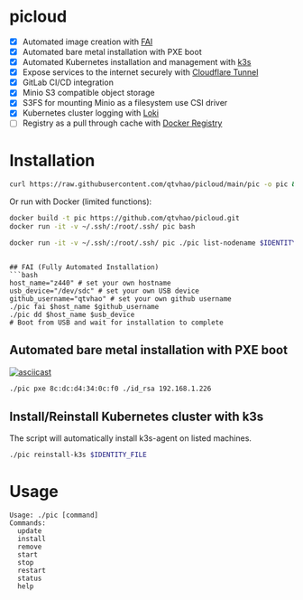# picloud
- [x] Automated image creation with [FAI](https://fai-project.org/)
- [x] Automated bare metal installation with PXE boot
- [x] Automated Kubernetes installation and management with [k3s](https://k3s.io/)
- [x] Expose services to the internet securely with [Cloudflare Tunnel](https://www.cloudflare.com/products/tunnel/)
- [x] GitLab CI/CD integration
- [x] Minio S3 compatible object storage
- [x] S3FS for mounting Minio as a filesystem use CSI driver
- [x] Kubernetes cluster logging with [Loki](https://grafana.com/oss/loki/)
- [ ] Registry as a pull through cache with [Docker Registry](https://docs.docker.com/registry/)
# Installation
```bash
curl https://raw.githubusercontent.com/qtvhao/picloud/main/pic -o pic && chmod +x pic
```
Or run with Docker (limited functions):
```bash
docker build -t pic https://github.com/qtvhao/picloud.git
docker run -it -v ~/.ssh/:/root/.ssh/ pic bash
```

```bash
docker run -it -v ~/.ssh/:/root/.ssh/ pic ./pic list-nodename $IDENTITY_FILE
```
```

## FAI (Fully Automated Installation)
```bash
host_name="z440" # set your own hostname
usb_device="/dev/sdc" # set your own USB device
github_username="qtvhao" # set your own github username
./pic fai $host_name $github_username
./pic dd $host_name $usb_device
# Boot from USB and wait for installation to complete
```
## Automated bare metal installation with PXE boot

[![asciicast](https://asciinema.org/a/616051.svg)](https://asciinema.org/a/616051)

```bash
./pic pxe 8c:dc:d4:34:0c:f0 ./id_rsa 192.168.1.226
```

## Install/Reinstall Kubernetes cluster with k3s

The script will automatically install k3s-agent on listed machines.
```bash
./pic reinstall-k3s $IDENTITY_FILE
```

# Usage
```text
Usage: ./pic [command]
Commands:
  update
  install
  remove
  start
  stop
  restart
  status
  help
```
